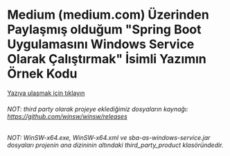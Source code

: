 # Medium (medium.com) Üzerinden Paylaşmış olduğum "Spring Boot Uygulamasını Windows Service Olarak Çalıştırmak" İsimli Yazımın Örnek Kodu

[Yazıya ulaşmak için tıklayın](https://metinalniacik.medium.com/spring-boot-uygulamas%C4%B1n%C4%B1-windows-service-olarak-%C3%A7al%C4%B1%C5%9Ft%C4%B1rmak-ecdf30c74c04)

###### NOT: third party olarak projeye eklediğimiz dosyaların kaynağı: https://github.com/winsw/winsw/releases

###### NOT: WinSW-x64.exe, WinSW-x64.xml ve sba-as-windows-service.jar dosyaları projenin ana dizininin altındaki third_party_product klasöründedir.
